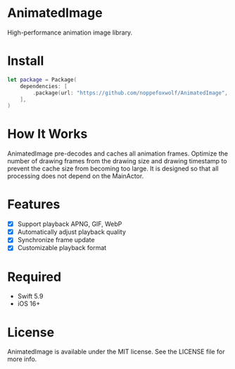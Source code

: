 # AnimatedImage

High-performance animation image library.

# Install

```swift
let package = Package(
    dependencies: [
        .package(url: "https://github.com/noppefoxwolf/AnimatedImage", from: "0.0.x")
    ],
)
```

# How It Works

AnimatedImage pre-decodes and caches all animation frames.
Optimize the number of drawing frames from the drawing size and drawing timestamp to prevent the cache size from becoming too large.
It is designed so that all processing does not depend on the MainActor.

# Features

- [x] Support playback APNG, GIF, WebP
- [x] Automatically adjust playback quality
- [x] Synchronize frame update 
- [x] Customizable playback format

# Required

- Swift 5.9
- iOS 16+

# License

AnimatedImage is available under the MIT license. See the LICENSE file for more info.
